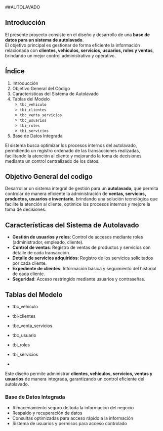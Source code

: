 ##AUTOLAVADO
## Introducción
El presente proyecto consiste en el diseño y desarrollo de una **base de datos para un sistema de autolavado**.  
El objetivo principal es gestionar de forma eficiente la información relacionada con **clientes, vehículos, servicios, usuarios, roles y ventas**, brindando un mejor control administrativo y operativo.  


##  Índice
1. Introducción  
2. Objetivo General del Código  
3. Características del Sistema de Autolavado  
4. Tablas del Modelo  
   - `tbc_vehiculo`  
   - `tbi_clientes`  
   - `tbc_venta_servicios`  
   - `tbc_usuarios`  
   - `tbi_roles`  
   - `tbi_servicios`
5. Base de Datos Integrada

El sistema busca optimizar los procesos internos del autolavado, permitiendo un registro ordenado de las transacciones realizadas, facilitando la atención al cliente y mejorando la toma de decisiones mediante un control centralizado de los datos.  


## Objetivo General del codigo
Desarrollar un sistema integral de gestión para un **autolavado**, que permita controlar de manera eficiente la administración de **ventas, servicios, productos, usuarios e inventario**, brindando una solución tecnológica que facilite la atención al cliente, optimice los procesos internos y mejore la toma de decisiones.

## Características del Sistema de Autolavado
- **Gestión de usuarios y roles**: Control de accesos mediante roles (administrador, empleado, cliente).  
- **Control de ventas**: Registro de ventas de productos y servicios con detalle de cada transacción.    
- **Detalle de servicios adquiridos**: Registro de los servicios solicitados por cada cliente.  
- **Expediente de clientes**: Información básica y seguimiento del historial de cada cliente.  
- **Seguridad**: Acceso restringido mediante usuarios y contraseñas.  

##  Tablas del Modelo
- tbc_vehiculo
- tbi-clientes
- tbc_venta_servicios
- tbc_usuario
- tbi_roles

- tbi_servicios
- 
Este diseño permite administrar **clientes, vehículos, servicios, ventas y usuarios** de manera integrada, garantizando un control eficiente del autolavado.

### Base de Datos Integrada
- Almacenamiento seguro de toda la información del negocio
- Respaldo y recuperación de datos
- Consultas optimizadas para acceso rápido a la información
- Sistema de usuarios y permisos para acceso controlado

